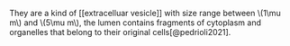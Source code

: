 They are a kind of [[extracelluar vesicle]] with size range between \\(1\mu m\\) and \\(5\mu m\\), the lumen contains fragments of cytoplasm and organelles that belong to their original cells[@pedrioli2021]. 